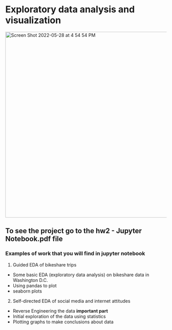 # Exploratory data analysis and visualization
<img width="580" alt="Screen Shot 2022-05-28 at 4 54 54 PM" src="https://user-images.githubusercontent.com/89800281/170844003-6f8f87fd-0b76-4142-8088-13d6f708f7e2.png">

<h2>To see the project go to the hw2 - Jupyter Notebook.pdf file </h2>

<h3>Examples of work that you will find in jupyter notebook </h3>

1. Guided EDA of bikeshare trips
- Some basic EDA (exploratory data analysis) on bikeshare data in Washington D.C.
- Using pandas to plot
- seaborn plots


2. Self-directed EDA of social media and internet attitudes
- Reverse Engineering the data <b>important part</b>
- Initial exploration of the data using statistics
- Plotting graphs to make conclusions about data
